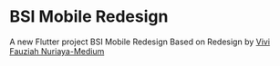 # BSI Mobile Redesign

A new Flutter project BSI Mobile Redesign Based on Redesign by [Vivi Fauziah Nuriaya-Medium](https://medium.com/@vivifauziah0/bsi-mobile-redesign-ui-ux-case-study-11e880c677a6)
